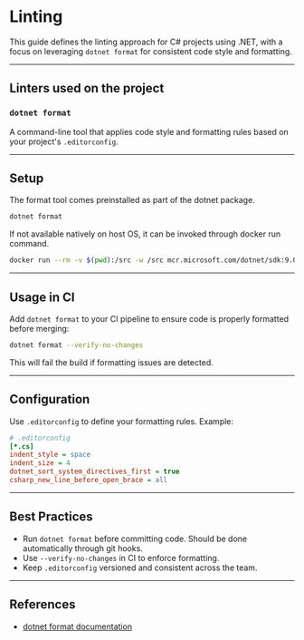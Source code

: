 # Linting

This guide defines the linting approach for C# projects using .NET, with a focus on leveraging `dotnet format` for consistent code style and formatting.

---

## Linters used on the project

### `dotnet format`

A command-line tool that applies code style and formatting rules based on your project's `.editorconfig`.

---

## Setup

The format tool comes preinstalled as part of the dotnet package.

```bash
dotnet format
```

If not available natively on host OS, it can be invoked through docker run command.

```bash
docker run --rm -v $(pwd):/src -w /src mcr.microsoft.com/dotnet/sdk:9.0 dotnet format
```

---

## Usage in CI

Add `dotnet format` to your CI pipeline to ensure code is properly formatted before merging:

```bash
dotnet format --verify-no-changes
```

This will fail the build if formatting issues are detected.

---

## Configuration

Use `.editorconfig` to define your formatting rules. Example:

```ini
# .editorconfig
[*.cs]
indent_style = space
indent_size = 4
dotnet_sort_system_directives_first = true
csharp_new_line_before_open_brace = all
```

---

## Best Practices

- Run `dotnet format` before committing code. Should be done automatically through git hooks.
- Use `--verify-no-changes` in CI to enforce formatting.
- Keep `.editorconfig` versioned and consistent across the team.

---

## References

- [dotnet format documentation](https://learn.microsoft.com/en-us/dotnet/core/tools/dotnet-format)
